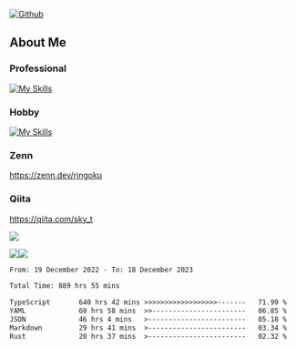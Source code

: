 [![Github](https://img.shields.io/github/followers/skyt-a?label=Follow&style=social)](https://github.com/skyt-a)

## About Me
### Professional
[![My Skills](https://skillicons.dev/icons?i=react,ts,js,nodejs,java,graphql,firebase,githubactions&theme=light)](https://skillicons.dev)
### Hobby
[![My Skills](https://skillicons.dev/icons?i=unity,rust,py&theme=light)](https://skillicons.dev)

### Zenn
https://zenn.dev/ringoku
### Qiita
https://qiita.com/sky_t


![](https://github-profile-summary-cards.vercel.app/api/cards/profile-details?username=skyt-a&theme=default)

![](https://github-profile-summary-cards.vercel.app/api/cards/repos-per-language?username=skyt-a&theme=default)![](https://github-profile-summary-cards.vercel.app/api/cards/stats?username=RinGoku&theme=default)

<!--START_SECTION:waka-->

```txt
From: 19 December 2022 - To: 18 December 2023

Total Time: 889 hrs 55 mins

TypeScript       640 hrs 42 mins >>>>>>>>>>>>>>>>>>-------   71.99 %
YAML             60 hrs 58 mins  >>-----------------------   06.85 %
JSON             46 hrs 4 mins   >------------------------   05.18 %
Markdown         29 hrs 41 mins  >------------------------   03.34 %
Rust             20 hrs 37 mins  >------------------------   02.32 %
```

<!--END_SECTION:waka-->
